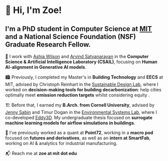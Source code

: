 # 👋 Hi, I'm Zoe!  

## I'm a **PhD student in Computer Science** at [MIT](https://www.eecs.mit.edu/) and a **National Science Foundation (NSF) Graduate Research Fellow**. 

🔬 I work with [Ashia Wilson](https://www.ashiawilson.com/) and [Arvind Satyanarayan](https://vis.csail.mit.edu/) in the **Computer Science & Artificial Intelligence Laboratory (CSAIL)**, focusing on **Human AI-alignment in Generative AI models**. 

🏙️ Previously, I completed my Master's in **Building Technology** and **EECS** at MIT, advised by Christoph Reinhart in the [Sustainable Design Lab](https://web.mit.edu/sustainabledesignlab/), where I worked on **decision-making tools for building decarbonization**: help cities optimally meet **emission reduction targets** whilst considering equity .  

🏗️ Before that, I earned my **B.Arch. from Cornell University**, advised by [Jenny Sabin](https://www.jennysabin.com/) and Timur Dogan in the [Environmental Systems Lab](https://es.aap.cornell.edu/), where I co-developed [Eddy3D](https://www.eddy3d.com/). My undergraduate thesis focused on **surrogate machine learning models for airflow simulations in buildings**.  

💼 I’ve previously worked as a quant at **Point72**, working in a **macro pod** focused on **futures and derivatives**, as well as an **intern at SmartFab**, working on AI & analytics for industrial manufacturing.  

📬 Reach me at **zoe at mit dot edu**  
